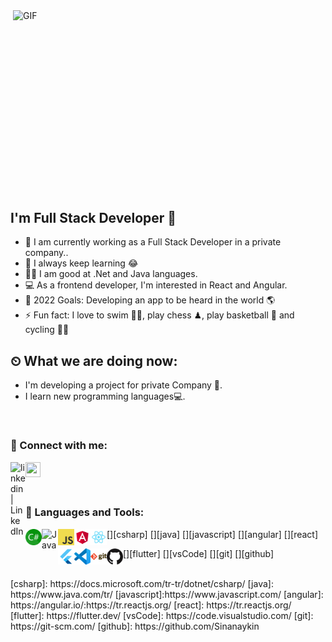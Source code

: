 <img align="right" alt="GIF" src="https://github.com/abhisheknaiidu/abhisheknaiidu/blob/master/code.gif?raw=true" width="500" height="320" />

## I'm Full Stack Developer 🚀
- 🔭 I am currently working as a Full Stack Developer in a private company..
- 🌱 I always keep learning 😂
- 👩‍💻 I am good at .Net and Java languages.
- 💻 As a frontend developer, I'm interested in React and Angular.
- 🥅 2022 Goals: Developing an app to be heard in the world 🌎 
- ⚡ Fun fact: I love to swim 🏊‍♀️, play chess ♟, play basketball 🏀 and cycling 🚴‍♀️

 ## ⏲ What we are doing now:
- I'm developing a project for private Company 🚀.
- I learn new programming languages💻.

<br />

### 📩 Connect with me:

[<img align="left" alt="linkedin | LinkedIn" width="24px" src="https://raw.githubusercontent.com/peterthehan/peterthehan/master/assets/linkedin.svg" />][linkedin]
[<img align="left" height="24" width="24" src="https://cdn.jsdelivr.net/npm/simple-icons@v4/icons/gmail.svg" />][gmail]
<br />

[linkedin]: https://www.linkedin.com/in/sinan-ayk%C4%B1n-1167601b5/
[gmail]: mailto:sinanaykinnn@gmail.com
<br />

### 🔧 Languages and Tools:

[<img align="left" alt="Csharp" width="26px" src="https://raw.githubusercontent.com/github/explore/80688e429a7d4ef2fca1e82350fe8e3517d3494d/topics/csharp/csharp.png" />][csharp]
[<img align="left" alt="Java" width="26px" src="https://raw.githubusercontent.com/github/explore/80688e429a7d4ef2fca1e82350fe8e3517d3494d/topics/csharp/csharp.pnghttps://raw.githubusercontent.com/github/explore/80688e429a7d4ef2fca1e82350fe8e3517d3494d/topics/java/java.png" />][java]
[<img align="left" alt="Javascript" width="26px" src="https://raw.githubusercontent.com/github/explore/80688e429a7d4ef2fca1e82350fe8e3517d3494d/topics/javascript/javascript.png" />][javascript]
[<img align="left" alt="Angular" width="26px" src="https://raw.githubusercontent.com/github/explore/80688e429a7d4ef2fca1e82350fe8e3517d3494d/topics/angular/angular.png" />][angular]
[<img align="left" alt="React" width="26px" src="https://raw.githubusercontent.com/github/explore/80688e429a7d4ef2fca1e82350fe8e3517d3494d/topics/react/react.png" />][react]

[<img align="left" alt="Flutter" width="26px" src="https://raw.githubusercontent.com/github/explore/cebd63002168a05a6a642f309227eefeccd92950/topics/flutter/flutter.png" />][flutter]
[<img align="left" alt="VsCode" width="26px" src="https://raw.githubusercontent.com/github/explore/80688e429a7d4ef2fca1e82350fe8e3517d3494d/topics/visual-studio-code/visual-studio-code.png" />][vsCode]
[<img align="left" alt="Git" width="26px" src="https://raw.githubusercontent.com/github/explore/80688e429a7d4ef2fca1e82350fe8e3517d3494d/topics/git/git.png" />][git]
[<img align="left" alt="Github" width="26px" src="https://raw.githubusercontent.com/github/explore/78df643247d429f6cc873026c0622819ad797942/topics/github/github.png" />][github]

<br />
[csharp]: https://docs.microsoft.com/tr-tr/dotnet/csharp/
[java]: https://www.java.com/tr/
[javascript]:https://www.javascript.com/
[angular]: https://angular.io/:https://tr.reactjs.org/
[react]: https://tr.reactjs.org/
[flutter]: https://flutter.dev/
[vsCode]: https://code.visualstudio.com/
[git]: https://git-scm.com/
[github]: https://github.com/Sinanaykin

